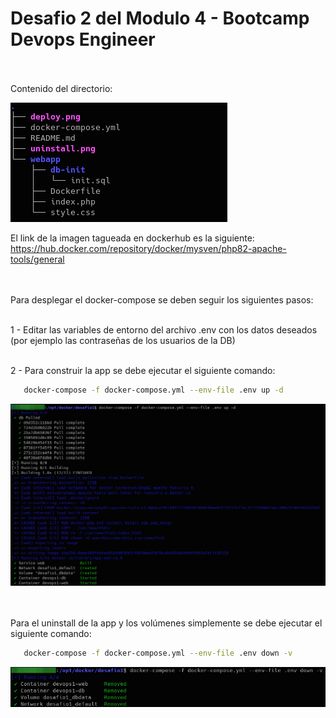 # Desafio 2 del Modulo 4 - Bootcamp Devops Engineer <br><br>
Contenido del directorio:

![Tree](tree.png) <br>


El link de la imagen tagueada en dockerhub es la siguiente:  https://hub.docker.com/repository/docker/mysven/php82-apache-tools/general <br><br><br>


Para desplegar el docker-compose se deben seguir los siguientes pasos: <br><br>

1 - Editar las variables de entorno del archivo .env con los datos deseados (por ejemplo las contraseñas de los usuarios de la DB) <br><br>

2 - Para construir la app se debe ejecutar el siguiente comando:
```bash
   docker-compose -f docker-compose.yml --env-file .env up -d  
```   
   ![Deploy](deploy.png)  <br><br><br>
    

Para el uninstall de la app y los volúmenes simplemente se debe ejecutar el siguiente comando:
```bash   
   docker-compose -f docker-compose.yml --env-file .env down -v     
```   
   ![Uninstall](uninstall.png)   <br><br><br><br><br><br><br><br>  
